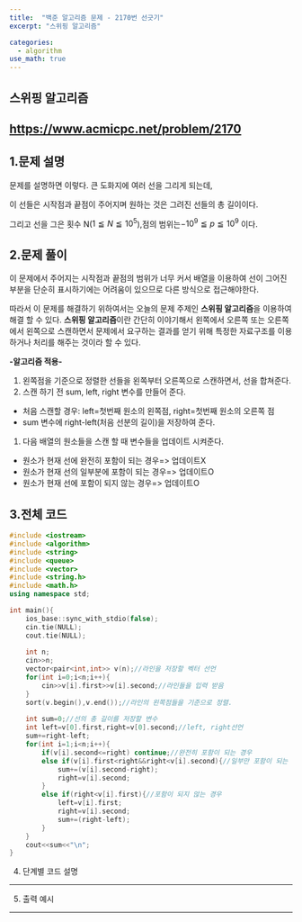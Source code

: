 ```yaml
---
title:  "백준 알고리즘 문제 - 2170번 선긋기"
excerpt: "스위핑 알고리즘"

categories:
  - algorithm
use_math: true
---
```

스위핑 알고리즘
---

<https://www.acmicpc.net/problem/2170>
---

1.문제 설명
---
문제를 설명하면 이렇다. 큰 도화지에 여러 선을 그리게 되는데,

이 선들은 시작점과 끝점이 주어지며 원하는 것은 그려진 선들의 총 길이이다.

그리고 선을 그은 횟수 N($1≦N≦10^5$),점의 범위는$-10^9≦p≦10^9$ 이다.

2.문제 풀이
---
 이 문제에서 주어지는 시작점과 끝점의 범위가 너무 커서 배열을 이용하여 선이 그어진 부분을 단순히 표시하기에는 어려움이 있으므로 다른 방식으로 접근해야한다.

 따라서 이 문제를 해결하기 위하여서는 오늘의 문제 주제인 **스위핑 알고리즘**을 이용하여 해결 할 수 있다.
**스위핑 알고리즘**이란 간단히 이야기해서 왼쪽에서 오른쪽 또는 오른쪽에서 왼쪽으로 스캔하면서 문제에서 요구하는 결과를 얻기 위해 특정한 자료구조를 이용하거나 처리를 해주는 것이라 할 수 있다.
 
**-알고리즘 적용-**

1. 왼쪽점을 기준으로 정렬한 선들을 왼쪽부터 오른쪽으로 스캔하면서, 선을 합쳐준다.
1. 스캔 하기 전 sum, left, right 변수를 만들어 준다. 
- 처음 스캔할 경우: left=첫번째 원소의 왼쪽점, right=첫번째 원소의 오른쪽 점
- sum 변수에 right-left(처음 선분의 길이)을 저장하여 준다.

1. 다음 배열의 원소들을 스캔 할 때 변수들을 업데이트 시켜준다.
- 원소가 현재 선에 완전히 포함이 되는 경우=> 업데이트X
- 원소가 현재 선의 일부분에 포함이 되는 경우=> 업데이트O
- 원소가 현재 선에 포함이 되지 않는 경우=> 업데이트O

3.전체 코드
---
``` cpp
#include <iostream>
#include <algorithm>
#include <string>
#include <queue>
#include <vector>
#include <string.h>
#include <math.h>
using namespace std;

int main(){
    ios_base::sync_with_stdio(false); 
    cin.tie(NULL); 
    cout.tie(NULL);
    
    int n;
    cin>>n;
    vector<pair<int,int>> v(n);//라인을 저장할 벡터 선언
    for(int i=0;i<n;i++){
        cin>>v[i].first>>v[i].second;//라인들을 입력 받음
    }
    sort(v.begin(),v.end());//라인의 왼쪽점들을 기준으로 정렬.
    
    int sum=0;//선의 총 길이를 저장할 변수
    int left=v[0].first,right=v[0].second;//left, right선언
    sum+=right-left;
    for(int i=1;i<n;i++){
        if(v[i].second<=right) continue;//완전히 포함이 되는 경우
        else if(v[i].first<right&&right<v[i].second){//일부만 포함이 되는 경우
            sum+=(v[i].second-right);
            right=v[i].second;
        }
        else if(right<v[i].first){//포함이 되지 않는 경우
            left=v[i].first;
            right=v[i].second;
            sum+=(right-left);
        }
    }
    cout<<sum<<"\n";
}
```

4. 단계별 코드 설명
---

5. 출력 예시
---
